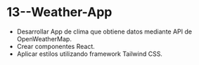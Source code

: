 # 13--Weather-App

- Desarrollar App de clima que obtiene datos mediante API de OpenWeatherMap.
- Crear componentes React.
- Aplicar estilos utilizando framework Tailwind CSS.

